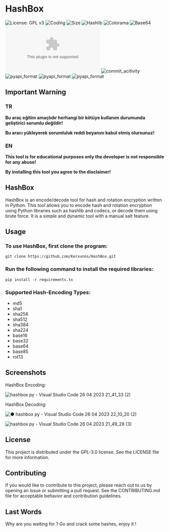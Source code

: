 # HashBox

![License: GPL v3](https://img.shields.io/github/license/Kerxunos/HashBox?style=plastic&logo=appveyor)
![Coding](https://img.shields.io/github/languages/top/Kerxunos/HashBox?style=plastic&logo=appveyor)
![Size](https://img.shields.io/github/languages/code-size/Kerxunos/HashBox?style=plastic&logo=appveyor)
![Hashlib](https://img.shields.io/pypi/v/hashlib?style=plastic&logo=appveyor)
![Colorama](https://img.shields.io/pypi/v/colorama?style=plastic&logo=appveyor)
![Base64](https://img.shields.io/pypi/v/pybase64?style=plastic&logo=appveyor)
![Observatory_Grade](https://img.shields.io/mozilla-observatory/grade/github.com?publish?style=plastic&logo=appveyor)
![commit_acitivity](https://img.shields.io/github/commit-activity/w/Kerxunos/HashBox?style=plastic&logo=appveyor)
![pyapi_format](https://img.shields.io/pypi/format/colorama?style=plastic&logo=appveyor)
![pyapi_format](https://img.shields.io/pypi/format/hashlib?style=plastic&logo=appveyor)
![pyapi_format](https://img.shields.io/pypi/format/pybase64?style=plastic&logo=appveyor)

## Important Warning
### TR
**Bu araç eğitim amaçlıdır herhangi bir kötüye kullanım durumunda geliştirici sorumlu değildir!**

**Bu aracı yükleyerek sorumluluk reddi beyanını kabul etmiş olursunuz!**

### EN
**This tool is for educational purposes only the developer is not responsible for any abuse!**

**By installing this tool you agree to the disclaimer!**

## HashBox
HashBox is an encode/decode tool for hash and rotation encryption written in Python. This tool allows you to encode hash and rotation encryption using Python libraries such as hashlib and codecs, or decode them using brute force. It is a simple and dynamic tool with a manual salt feature.

## Usage
### To use HashBox, first clone the program:
```
git clone https://github.com/Kerxunos/HashBox.git
```
### Run the following command to install the required libraries:
```
pip install -r requirements.tx
```

### Supported Hash-Encoding Types:
- md5
- sha1
- sha256
- sha512
- sha384
- sha224
- base16
- base32
- base64
- base85
- rot13

## Screenshots
HashBox Encoding:

![hashbox py - Visual Studio Code 26 04 2023 21_41_33 (2)](https://user-images.githubusercontent.com/113096235/234672532-3eed2cf0-b37b-440b-8d92-aa223f271133.png)

HashBox Decoding:

![● hashbox py - Visual Studio Code 26 04 2023 22_10_20 (2)](https://user-images.githubusercontent.com/113096235/234679008-90d15726-f0e6-49e0-a7fd-c6e7a040702d.png)

![hashbox py - Visual Studio Code 26 04 2023 21_49_28 (3)](https://user-images.githubusercontent.com/113096235/234674265-853e59ca-159b-4478-ac25-072b4fd82524.png)

## License
This project is distributed under the GPL-3.0 license. See the LICENSE file for more information.

## Contributing
If you would like to contribute to this project, please reach out to us by opening an issue or submitting a pull request. See the CONTRIBUTING.md file for acceptable behavior and contribution guidelines.

## Last Words
Why are you waiting for ? Go and crack some hashes, enjoy it !
